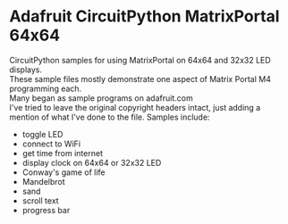 # Adafruit CircuitPython MatrixPortal 64x64
CircuitPython samples for using MatrixPortal on 64x64 and 32x32 LED displays.
<br>
These sample files mostly demonstrate one aspect of Matrix Portal M4 programming each.<br>
Many began as sample programs on adafruit.com<br>
I've tried to leave the original copyright headers intact, just adding a mention of what I've done to the file.
Samples include:<br>
			<ul>
				<li>toggle LED</li>
				<li>connect to WiFi</li>
				<li>get time from internet</li>
				<li>display clock on 64x64 or 32x32 LED</li>
				<li>Conway's game of life</li>
				<li>Mandelbrot</li>
				<li>sand</li>
				<li>scroll text</li>
				<li>progress bar</li>
			</ul>

